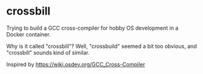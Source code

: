 # crossbill

Trying to build a GCC cross-compiler for hobby OS development in a Docker container.

Why is it called "crossbill"?
Well, "crossbuild" seemed a bit too obvious, and "crossbill" sounds kind of similar.

Inspired by https://wiki.osdev.org/GCC_Cross-Compiler
